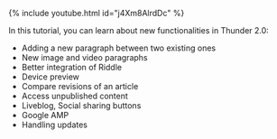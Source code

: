 {% include youtube.html id="j4Xm8AlrdDc" %}


In this tutorial, you can learn about new functionalities in Thunder 2.0: 
* Adding a new paragraph between two existing ones
* New image and video paragraphs
* Better integration of Riddle
* Device preview
* Compare revisions of an article
* Access unpublished content
* Liveblog, Social sharing buttons
* Google AMP
* Handling updates